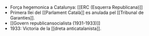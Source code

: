 - Força hegemonica a Catalunya: [[ERC (Esquerra Republicana)]]
- Primera llei del [[Parlament Català]] es anulada pel [[Tribunal de Garanties]].
- [[Govern republicansocialista (1931-1933)]]
- 1933: Victoria de la [[dreta anticatalanista]].